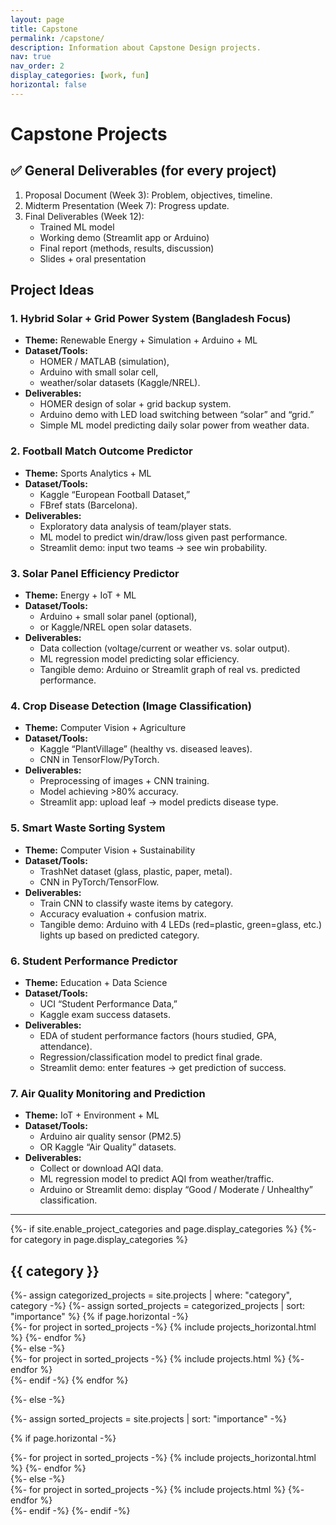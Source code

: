 ```yaml
---
layout: page
title: Capstone
permalink: /capstone/
description: Information about Capstone Design projects.
nav: true
nav_order: 2
display_categories: [work, fun]
horizontal: false
---
```


# Capstone Projects

## ✅ General Deliverables (for every project)

1. Proposal Document (Week 3): Problem, objectives, timeline.
2. Midterm Presentation (Week 7): Progress update.
3. Final Deliverables (Week 12):
   - Trained ML model
   - Working demo (Streamlit app or Arduino)
   - Final report (methods, results, discussion)
   - Slides + oral presentation

## Project Ideas

### 1. Hybrid Solar + Grid Power System (Bangladesh Focus)

- **Theme:** Renewable Energy + Simulation + Arduino + ML
- **Dataset/Tools:**
  - HOMER / MATLAB (simulation),
  - Arduino with small solar cell,
  - weather/solar datasets (Kaggle/NREL).
- **Deliverables:**
  - HOMER design of solar + grid backup system.
  - Arduino demo with LED load switching between “solar” and “grid.”
  - Simple ML model predicting daily solar power from weather data.

### 2. Football Match Outcome Predictor

- **Theme:** Sports Analytics + ML
- **Dataset/Tools:**
  - Kaggle “European Football Dataset,”
  - FBref stats (Barcelona).
- **Deliverables:**
  - Exploratory data analysis of team/player stats.
  - ML model to predict win/draw/loss given past performance.
  - Streamlit demo: input two teams → see win probability.

### 3. Solar Panel Efficiency Predictor

- **Theme:** Energy + IoT + ML
- **Dataset/Tools:**
  - Arduino + small solar panel (optional),
  - or Kaggle/NREL open solar datasets.
- **Deliverables:**
  - Data collection (voltage/current or weather vs. solar output).
  - ML regression model predicting solar efficiency.
  - Tangible demo: Arduino or Streamlit graph of real vs. predicted performance.

### 4. Crop Disease Detection (Image Classification)

- **Theme:** Computer Vision + Agriculture
- **Dataset/Tools:**
  - Kaggle “PlantVillage” (healthy vs. diseased leaves).
  - CNN in TensorFlow/PyTorch.
- **Deliverables:**
  - Preprocessing of images + CNN training.
  - Model achieving >80% accuracy.
  - Streamlit app: upload leaf → model predicts disease type.

### 5. Smart Waste Sorting System

- **Theme:** Computer Vision + Sustainability
- **Dataset/Tools:**
  - TrashNet dataset (glass, plastic, paper, metal).
  - CNN in PyTorch/TensorFlow.
- **Deliverables:**
  - Train CNN to classify waste items by category.
  - Accuracy evaluation + confusion matrix.
  - Tangible demo: Arduino with 4 LEDs (red=plastic, green=glass, etc.) lights up based on predicted category.

### 6. Student Performance Predictor

- **Theme:** Education + Data Science
- **Dataset/Tools:**
  - UCI “Student Performance Data,”
  - Kaggle exam success datasets.
- **Deliverables:**
  - EDA of student performance factors (hours studied, GPA, attendance).
  - Regression/classification model to predict final grade.
  - Streamlit demo: enter features → get prediction of success.

### 7. Air Quality Monitoring and Prediction

- **Theme:** IoT + Environment + ML
- **Dataset/Tools:**
  - Arduino air quality sensor (PM2.5)
  - OR Kaggle “Air Quality” datasets.
- **Deliverables:**
  - Collect or download AQI data.
  - ML regression model to predict AQI from weather/traffic.
  - Arduino or Streamlit demo: display “Good / Moderate / Unhealthy” classification.

---

<!-- pages/projects.md -->
<div class="projects">
{%- if site.enable_project_categories and page.display_categories %}
  <!-- Display categorized projects -->
  {%- for category in page.display_categories %}
  <h2 class="category">{{ category }}</h2>
  {%- assign categorized_projects = site.projects | where: "category", category -%}
  {%- assign sorted_projects = categorized_projects | sort: "importance" %}
  <!-- Generate cards for each project -->
  {% if page.horizontal -%}
  <div class="container">
    <div class="row row-cols-2">
    {%- for project in sorted_projects -%}
      {% include projects_horizontal.html %}
    {%- endfor %}
    </div>
  </div>
  {%- else -%}
  <div class="grid">
    {%- for project in sorted_projects -%}
      {% include projects.html %}
    {%- endfor %}
  </div>
  {%- endif -%}
  {% endfor %}

{%- else -%}

<!-- Display projects without categories -->

{%- assign sorted_projects = site.projects | sort: "importance" -%}

  <!-- Generate cards for each project -->

{% if page.horizontal -%}

  <div class="container">
    <div class="row row-cols-2">
    {%- for project in sorted_projects -%}
      {% include projects_horizontal.html %}
    {%- endfor %}
    </div>
  </div>
  {%- else -%}
  <div class="grid">
    {%- for project in sorted_projects -%}
      {% include projects.html %}
    {%- endfor %}
  </div>
  {%- endif -%}
{%- endif -%}
</div>
